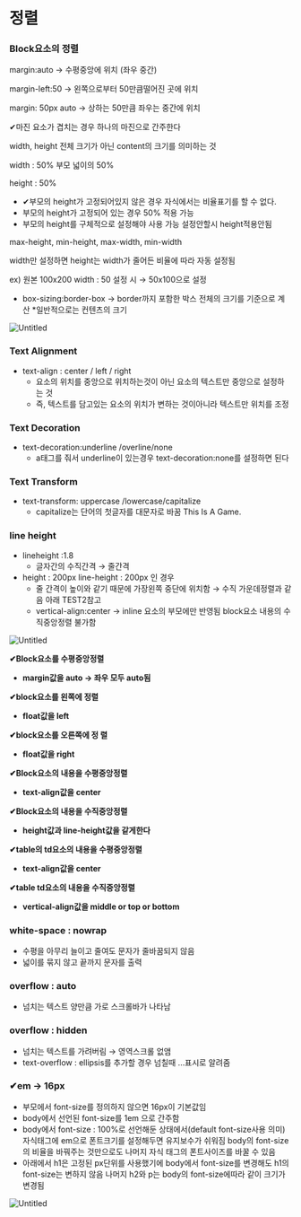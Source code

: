 # 정렬

### Block요소의 정렬

margin:auto   → 수평중앙에 위치 (좌우 중간)

margin-left:50  → 왼쪽으로부터 50만큼떨어진 곳에 위치 

margin: 50px auto   → 상하는 50만큼 좌우는 중간에 위치 

✔마진 요소가 겹치는 경우 하나의 마진으로 간주한다 

width, height 전체 크기가 아닌 content의 크기를 의미하는 것 

width : 50% 부모 넓이의 50% 

height : 50% 

- ✔부모의 height가 고정되어있지 않은 경우 자식에서는 비율표기를 할 수 없다.
- 부모의 height가 고정되어 있는 경우 50% 적용 가능
- 부모의 height를 구체적으로 설정해야 사용 가능 설정안할시 height적용안됨

max-height, min-height, max-width, min-width

width만 설정하면 height는 width가 줄어든 비율에 따라 자동 설정됨 

ex) 원본 100x200    width : 50 설정 시 → 50x100으로 설정

- box-sizing:border-box → border까지 포함한 박스 전체의 크기를 기준으로 계산
                                         *일반적으로는 컨텐츠의 크기

![Untitled](%E1%84%8C%E1%85%A5%E1%86%BC%E1%84%85%E1%85%A7%E1%86%AF%202479c287afd74033a0913a35eb56dd0a/Untitled.png)

### Text Alignment

- text-align : center     / left / right
    - 요소의 위치를 중앙으로 위치하는것이 아닌 요소의 텍스트만 중앙으로 설정하는 것
    - 즉, 텍스트를 담고있는 요소의 위치가 변하는 것이아니라 텍스트만 위치를 조정

### Text Decoration

- text-decoration:underline     /overline/none
    - a태그를 줘서 underline이 있는경우 text-decoration:none를 설정하면 된다

### Text Transform

- text-transform: uppercase   /lowercase/capitalize
    - capitalize는 단어의 첫글자를 대문자로 바꿈 This Is A Game.

### line height

- lineheight :1.8
    - 글자간의 수직간격 → 줄간격
- height : 200px
line-height : 200px 인 경우
    - 줄 간격이 높이와 같기 때문에 가장왼쪽 중단에 위치함 → 수직 가운데정렬과 같음
    아래 TEST2참고
    - vertical-align:center → inline 요소의 부모에만 반영됨
    block요소 내용의 수직중앙정렬 불가함

![Untitled](%E1%84%8C%E1%85%A5%E1%86%BC%E1%84%85%E1%85%A7%E1%86%AF%202479c287afd74033a0913a35eb56dd0a/Untitled%201.png)

**✔Block요소를 수평중앙정렬**

- **margin값을 auto → 좌우 모두 auto됨**

**✔block요소를 왼쪽에 정렬**

- **float값을 left**

**✔block요소를 오른쪽에 정 렬**

- **float값을 right**

 **✔Block요소의 내용을 수평중앙정렬**

- **text-align값을 center**

**✔Block요소의 내용을 수직중앙정렬**

- **height값과 line-height값을 같게한다**

**✔table의 td요소의 내용을 수평중앙정렬**

- **text-align값을 center**

**✔table td요소의 내용을 수직중앙정렬**

- **vertical-align값을 middle or top or bottom**

### white-space : nowrap

- 수평을 아무리 늘이고 줄여도 문자가 줄바꿈되지 않음
- 넓이를 묶지 않고 끝까지 문자를 출력

### overflow : auto

- 넘치는 텍스트 양만큼 가로 스크롤바가 나타남

### overflow : hidden

- 넘치는 텍스트를 가려버림 → 영역스크롤 없앰
- text-overflow : ellipsis를 추가할 경우 넘칠때 …표시로 알려줌

### ✔em → 16px

- 부모에서 font-size를 정의하지 않으면 16px이 기본값임
- body에서 선언된 font-size를 1em 으로 간주함
- body에서 font-size : 100%로 선언해둔 상태에서(default font-size사용 의미)
자식태그에 em으로 폰트크기를 설정해두면 유지보수가 쉬워짐
body의 font-size의 비율을 바꿔주는 것만으로도 나머지 자식 태그의 폰트사이즈를 바꿀 수 있음
- 아래에서 h1은 고정된 px단위를 사용했기에 body에서 font-size를 변경해도 h1의 font-size는 변하지 않음 나머지 h2와 p는 body의 font-size에따라 같이 크기가 변경됨

![Untitled](%E1%84%8C%E1%85%A5%E1%86%BC%E1%84%85%E1%85%A7%E1%86%AF%202479c287afd74033a0913a35eb56dd0a/Untitled%202.png)